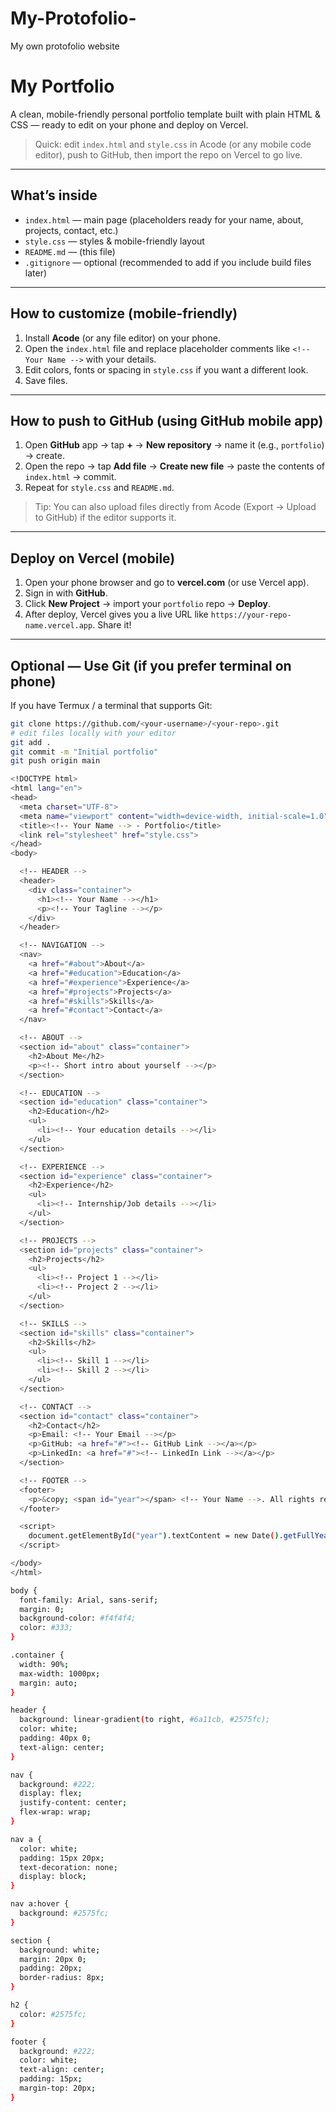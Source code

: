 # My-Protofolio-
My own protofolio website 
# My Portfolio

A clean, mobile-friendly personal portfolio template built with plain HTML & CSS — ready to edit on your phone and deploy on Vercel.

> Quick: edit `index.html` and `style.css` in Acode (or any mobile code editor), push to GitHub, then import the repo on Vercel to go live.

---

## What’s inside
- `index.html` — main page (placeholders ready for your name, about, projects, contact, etc.)
- `style.css`  — styles & mobile-friendly layout
- `README.md`  — (this file)
- `.gitignore` — optional (recommended to add if you include build files later)

---

## How to customize (mobile-friendly)
1. Install **Acode** (or any file editor) on your phone.  
2. Open the `index.html` file and replace placeholder comments like `<!-- Your Name -->` with your details.  
3. Edit colors, fonts or spacing in `style.css` if you want a different look.  
4. Save files.

---

## How to push to GitHub (using GitHub mobile app)
1. Open **GitHub** app → tap **+** → **New repository** → name it (e.g., `portfolio`) → create.  
2. Open the repo → tap **Add file** → **Create new file** → paste the contents of `index.html` → commit.  
3. Repeat for `style.css` and `README.md`.  
> Tip: You can also upload files directly from Acode (Export → Upload to GitHub) if the editor supports it.

---

## Deploy on Vercel (mobile)
1. Open your phone browser and go to **vercel.com** (or use Vercel app).  
2. Sign in with **GitHub**.  
3. Click **New Project** → import your `portfolio` repo → **Deploy**.  
4. After deploy, Vercel gives you a live URL like `https://your-repo-name.vercel.app`. Share it!

---

## Optional — Use Git (if you prefer terminal on phone)
If you have Termux / a terminal that supports Git:
```bash
git clone https://github.com/<your-username>/<your-repo>.git
# edit files locally with your editor
git add .
git commit -m "Initial portfolio"
git push origin main

<!DOCTYPE html>
<html lang="en">
<head>
  <meta charset="UTF-8">
  <meta name="viewport" content="width=device-width, initial-scale=1.0">
  <title><!-- Your Name --> - Portfolio</title>
  <link rel="stylesheet" href="style.css">
</head>
<body>

  <!-- HEADER -->
  <header>
    <div class="container">
      <h1><!-- Your Name --></h1>
      <p><!-- Your Tagline --></p>
    </div>
  </header>

  <!-- NAVIGATION -->
  <nav>
    <a href="#about">About</a>
    <a href="#education">Education</a>
    <a href="#experience">Experience</a>
    <a href="#projects">Projects</a>
    <a href="#skills">Skills</a>
    <a href="#contact">Contact</a>
  </nav>

  <!-- ABOUT -->
  <section id="about" class="container">
    <h2>About Me</h2>
    <p><!-- Short intro about yourself --></p>
  </section>

  <!-- EDUCATION -->
  <section id="education" class="container">
    <h2>Education</h2>
    <ul>
      <li><!-- Your education details --></li>
    </ul>
  </section>

  <!-- EXPERIENCE -->
  <section id="experience" class="container">
    <h2>Experience</h2>
    <ul>
      <li><!-- Internship/Job details --></li>
    </ul>
  </section>

  <!-- PROJECTS -->
  <section id="projects" class="container">
    <h2>Projects</h2>
    <ul>
      <li><!-- Project 1 --></li>
      <li><!-- Project 2 --></li>
    </ul>
  </section>

  <!-- SKILLS -->
  <section id="skills" class="container">
    <h2>Skills</h2>
    <ul>
      <li><!-- Skill 1 --></li>
      <li><!-- Skill 2 --></li>
    </ul>
  </section>

  <!-- CONTACT -->
  <section id="contact" class="container">
    <h2>Contact</h2>
    <p>Email: <!-- Your Email --></p>
    <p>GitHub: <a href="#"><!-- GitHub Link --></a></p>
    <p>LinkedIn: <a href="#"><!-- LinkedIn Link --></a></p>
  </section>

  <!-- FOOTER -->
  <footer>
    <p>&copy; <span id="year"></span> <!-- Your Name -->. All rights reserved.</p>
  </footer>

  <script>
    document.getElementById("year").textContent = new Date().getFullYear();
  </script>

</body>
</html>

body {
  font-family: Arial, sans-serif;
  margin: 0;
  background-color: #f4f4f4;
  color: #333;
}

.container {
  width: 90%;
  max-width: 1000px;
  margin: auto;
}

header {
  background: linear-gradient(to right, #6a11cb, #2575fc);
  color: white;
  padding: 40px 0;
  text-align: center;
}

nav {
  background: #222;
  display: flex;
  justify-content: center;
  flex-wrap: wrap;
}

nav a {
  color: white;
  padding: 15px 20px;
  text-decoration: none;
  display: block;
}

nav a:hover {
  background: #2575fc;
}

section {
  background: white;
  margin: 20px 0;
  padding: 20px;
  border-radius: 8px;
}

h2 {
  color: #2575fc;
}

footer {
  background: #222;
  color: white;
  text-align: center;
  padding: 15px;
  margin-top: 20px;
}
